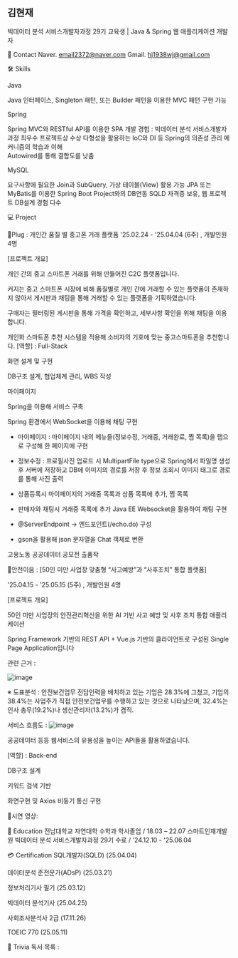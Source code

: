 김현재
--
빅데이터 분석 서비스개발자과정 29기 교육생 | Java & Spring 웹 애플리케이션 개발자

 

📧 Contact
Naver. email2372@naver.com
Gmail. hj1938wj@gmail.com

 

🛠️ Skills

 Java  

Java 인터페이스, Singleton 패턴, 또는 Builder 패턴을 이용한 MVC 패턴 구현 가능     
 
 Spring

Spring MVC와 RESTful API를 이용한 SPA 개발 경험 : 빅데이터 분석 서비스개발자과정 최우수 프로젝트상 수상
다형성을 활용하는 IoC와 DI 등 Spring의 의존성 관리 메커니즘의 학습과 이해  
Autowired를 통해 결합도를 낮춤
 
 MySQL

요구사항에 필요한 Join과 SubQuery, 가상 테이블(View) 활용 가능
JPA 또는 MyBatis를 이용한 Spring Boot Project와의 DB연동
SQLD 자격증 보유, 웹 프로젝트 DB설계 경험 다수  
 
 

💻 Project

📱Plug : 개인간 품질 별 중고폰 거래 플랫폼
'25.02.24 - '25.04.04 (6주) , 개발인원 4명

[프로젝트 개요]

개인 간의 중고 스마트폰 거래를 위해 만들어진 C2C 플랫폼입니다.

커지는 중고 스마트폰 시장에 비해 품질별로 개인 간에 거래할 수 있는 플랫폼이 존재하지 않아서 게시판과 채팅을 통해 거래할 수 있는 플랫폼을 기획하였습니다.

구매자는 필터링된 게시판을 통해 가격을 확인하고, 세부사항 확인을 위해 채팅을 이용합니다.

개인화 스마트폰 추천 시스템을 적용해 소비자의 기호에 맞는 중고스마트폰을 추천합니다.
[역할] : Full-Stack

화면 설계 및 구현

DB구조 설계, 협업체계 관리, WBS 작성

마이페이지

Spring을 이용해 서비스 구축

Spring 환경에서 WebSocket을 이용해 채팅 구현

- 마이페이지 : 마이페이지 내의 메뉴들(정보수정, 거래중, 거래완료, 찜 목록)을 탭으로 구성해 한 페이지에 구현

- 정보수정 : 프로필사진 업로드 시 MultipartFile type으로 Spring에서 파일명 생성 후 서버에 저장하고 DB에 이미지의 경로를 저장 후 정보 조회시 이미지 태그로 경로를 통해 사진 출력 
- 상품등록시 마이페이지의 거래중 목록과 상품 목록에 추가, 찜 목록
- 판매자와 채팅시 거래중 목록에 추가
Java EE Websocket을 활용하여 채팅 구현
- @ServerEndpoint -> 엔드포인트(/echo.do) 구성
- gson을 활용해 json 문자열을 Chat 객체로 변환
 

고용노동 공공데이터 공모전 출품작

👷안전이음 : [50인 미만 사업장 맞춤형 “사고예방”과 “사후조치” 통합 플랫폼]

'25.04.15 - '25.05.15 (5주) , 개발인원 4명

[프로젝트 개요]

50인 미만 사업장의 안전관리혁신을 위한 AI 기반 사고 예방 및 사후 조치 통합 애플리케이션

Spring Framework 기반의 REST API + Vue.js 기반의 클라이언트로 구성된 Single Page Application입니다

관련 근거 :

![image](https://github.com/user-attachments/assets/07ace713-87a8-4ff8-9338-f5210175c38a)

※ 도표분석 : 안전보건업무 전담인력을 배치하고 있는 기업은 28.3%에 그쳤고, 기업의 38.4%는 사업주가 직접 안전보건업무를 수행하고 있는 것으로 나타났으며, 32.4%는 인사 총무(19.2%)나 생산관리자(13.2%)가 겸직.

서비스 흐름도 :
![image](https://github.com/user-attachments/assets/a4078cff-5f08-4256-a906-8d6509e1ba35)


공공데이터 등등 웹서비스의 유용성을 높이는 API들을 활용하였습니다.

[역할] : Back-end 

DB구조 설계

키워드 검색 기반

화면구현 및 Axios 비동기 통신 구현

🎥시연 영상:


 

 

📙 Education
전남대학교 자연대학 수학과 학사졸업 / 18.03 – 22.07
스마트인재개발원 빅데이터 분석 서비스개발자과정 29기 수료 / '24.12.10 - '25.06.04
 

💳 Certification
SQL개발자(SQLD) (25.04.04)

데이터분석 준전문가(ADsP) (25.03.21)

정보처리기사 필기 (25.03.12)

빅데이터 분석기사 (25.04.25)

사회조사분석사 2급 (17.11.26)

TOEIC 770 (25.05.11)

📖 Trivia 독서 목록 : 

 


